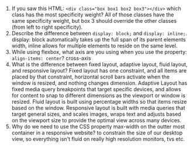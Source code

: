 <!-- Answers to the Self Study Questions go here -->

1. If you saw this HTML: `<div class="box box1 box2 box3"></div>` which class has the most specificity weight?
   All of those classes have the same specificity weight, but box 3 should override the other classes (from left to right specificity).
2. Describe the difference between `display: block;` and `display: inline;`.
display: block automatically takes up the full span of its parent elements width, inline allows for multiple elements to reside on the same level.
3. While using flexbox, what axis are you using when you use the property: `align-items: center`?
cross-axis
4. What is the difference between fixed layout, adaptive layout, fluid layout, and responsive layout?
Fixed layout has one constraint, and all items are placed by that constraint, horizontal scroll bars activate when the window is resized, and nothing changes dimension.
Adaptive Layout has fixed media query breakpoints that target specific devices, and allows for content to snap to different dimensions as the viewport or window is resized.
Fluid layout is built using percentage widths so that items resize based on the window.
Responsive layout is built with media queries that target general sizes, and scales images, wraps text and adjusts based on the viewport size to provide the optimal view across many devices.
5. Why do we need to use the CSS property max-width on the outter most container in a responsive website?
to constrain the size of our desktop view, so everything isn't fluid on really high resolution monitors, tvs etc.
